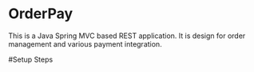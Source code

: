 # OrderPay
This is a Java Spring MVC based REST application. It is design for order management and various payment integration.

#Setup Steps
